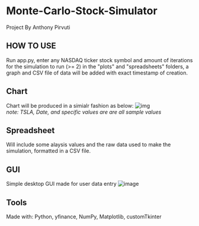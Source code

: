 # Monte-Carlo-Stock-Simulator
Project By Anthony Pirvuti

## HOW TO USE
Run app.py, enter any NASDAQ ticker stock symbol and amount of iterations for the simulation to run (>= 2)
in the "plots" and "spreadsheets" folders, a graph and CSV file of data will be added with exact timestamp of creation.

## Chart
Chart will be produced in a simialr fashion as below: ![img](https://user-images.githubusercontent.com/55203981/211952218-85518f86-5875-48f9-9eb4-f48fb55c837a.png)  
*note: TSLA, Date, and specific values are are all sample values*

## Spreadsheet
Will include some alaysis values and the raw data used to make the simulation, formatted in a CSV file.

## GUI
Simple desktop GUI made for user data entry
![image](https://user-images.githubusercontent.com/55203981/212104468-e58b7efe-9265-4108-8d82-b63138711079.png)


## Tools
Made with: Python, yfinance, NumPy, Matplotlib, customTkinter
